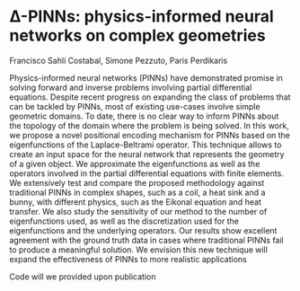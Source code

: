 # Δ-PINNs: physics-informed neural networks on complex geometries

Francisco Sahli Costabal, Simone Pezzuto, Paris Perdikaris

Physics-informed neural networks (PINNs) have demonstrated promise in solving forward and inverse problems involving partial differential equations. Despite recent progress on expanding the class of problems that can be tackled by PINNs, most of existing use-cases involve simple geometric domains. To date, there is no clear way to inform PINNs about the topology of the domain where the problem is being solved. In this work, we propose a novel positional encoding mechanism for PINNs based on the eigenfunctions of the Laplace-Beltrami operator. This technique allows to create an input space for the neural network that represents the geometry of a given object. We approximate the eigenfunctions as well as the operators involved in the partial differential equations with finite elements. We extensively test and compare the proposed methodology against traditional PINNs in complex shapes, such as a coil, a heat sink and a bunny, with different physics, such as the Eikonal equation and heat transfer. We also study the sensitivity of our method to the number of eigenfunctions used, as well as the discretization used for the eigenfunctions and the underlying operators. Our results show excellent agreement with the ground truth data in cases where traditional PINNs fail to produce a meaningful solution. We envision this new technique will expand the effectiveness of PINNs to more realistic applications

Code will we provided upon publication
